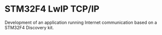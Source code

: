 # STM32F4 LwIP TCP/IP
Development of an application running Internet communication based on a STM32F4 Discovery kit.  
